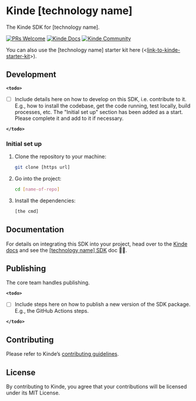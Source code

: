 # Kinde [technology name]

The Kinde SDK for [technology name].

[![PRs Welcome](https://img.shields.io/badge/PRs-welcome-brightgreen.svg?style=flat-square)](https://makeapullrequest.com) [![Kinde Docs](https://img.shields.io/badge/Kinde-Docs-eee?style=flat-square)](https://kinde.com/docs/developer-tools) [![Kinde Community](https://img.shields.io/badge/Kinde-Community-eee?style=flat-square)](https://thekindecommunity.slack.com)

You can also use the [technology name] starter kit here (<[link-to-kinde-starter-kit](https://github.com/kinde-starter-kits/)>).

## Development

**`<todo>`**

- [ ] Include details here on how to develop on this SDK, i.e. contribute to it. E.g., how to install the codebase, get the code running, test locally, build processes, etc. The "Initial set up" section has been added as a start. Please complete it and add to it if necessary.

**`</todo>`**

### Initial set up

1. Clone the repository to your machine:

   ```bash
   git clone [https url]
   ```

2. Go into the project:

   ```bash
   cd [name-of-repo]
   ```

3. Install the dependencies:

   ```bash
   [the cmd]
   ```

## Documentation

For details on integrating this SDK into your project, head over to the [Kinde docs](https://kinde.com/docs/) and see the [[technology name] SDK](<[link-to-kinde-doc](https://kinde.com/docs/developer-tools/)>) doc 👍🏼.

## Publishing

The core team handles publishing.

**`<todo>`**

- [ ] Include steps here on how to publish a new version of the SDK package. E.g., the GitHub Actions steps.

**`</todo>`**

## Contributing

Please refer to Kinde’s [contributing guidelines](https://github.com/kinde-oss/.github/blob/489e2ca9c3307c2b2e098a885e22f2239116394a/CONTRIBUTING.md).

## License

By contributing to Kinde, you agree that your contributions will be licensed under its MIT License.
